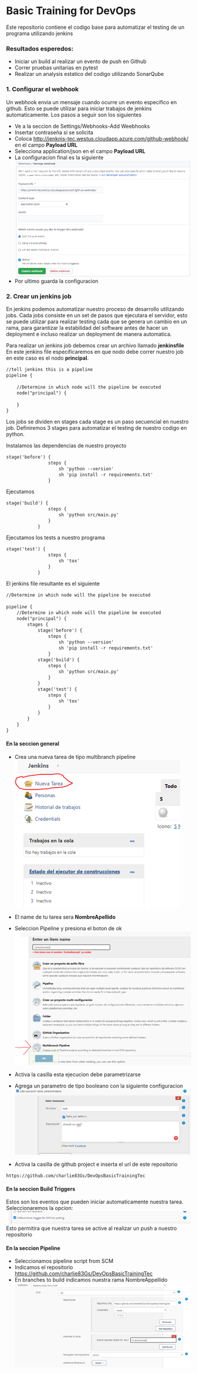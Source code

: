 # Basic Training for DevOps
Este repositorio contiene el codigo base para automatizar el testing de un programa utilizando jenkins

### Resultados esperedos:
- Iniciar un build al realizar un evento de push en Github
- Correr pruebas unitarias en pytest
- Realizar un analysis estatico del codigo utilizando SonarQube

### 1. Configurar el webhook
Un webhook envia un mensaje cuando ocurre un evento especifico en github. Esto se puede utilizar para iniciar
trabajos de jenkins automaticamente. Los pasos a seguir son los siguientes
- Ve a la seccion de Settings/Webhooks-Add Weebhooks
- Insertar contraseña si se solicita
- Coloca http://jenknis-tec.westus.cloudapp.azure.com/github-webhook/ en el campo **Payload URL**
- Selecciona application/json en el campo **Payload URL**
- La configuracion final es la siguiente
![Configuracion de webhook](.images/ConfigureWebhook.PNG)
- Por ultimo guarda la configuracion

### 2. Crear un jenkins job
En jenkins podemos automatizar nuestro proceso de desarrollo utilizando jobs. Cada jobs consiste en un set de pasos 
que ejecutara el servidor, esto se puede utilizar para realizar testing cada que se genera un cambio en un rama, para garantizar la estabilidad del software antes de hacer un deployment e incluso realizar un deployment de manera automatica.


Para realizar un  jenkins job debemos crear un archivo llamado **jenkinsfile**
En este jenkins file especificaremos en que nodo debe correr nuestro job en este caso es el nodo **principal**.
~~~
//tell jenkins this is a pipeline
pipeline {

    //Determine in which node will the pipeline be executed
    node("principal") {
     
    }
}
~~~

Los jobs se dividen en stages cada stage es un paso secuencial en nuestro job. Definiremos 3 stages para automatizar el testing de nuestro codigo en python.


Instalamos las dependencias de nuestro proyecto
~~~
stage('before') {
                steps {
                    sh 'python --version'
                    sh 'pip install -r requirements.txt'
                }
~~~


Ejecutamos 
~~~
stage('build') {
                steps {
                    sh 'python src/main.py'
                }
            }
~~~


Ejecutamos los tests a nuestro programa
~~~
stage('test') {
                steps {
                    sh 'tox'
                }
            }
~~~

El jenkins file resultante es el siguiente
~~~
//Determine in which node will the pipeline be executed

pipeline {
    //Determine in which node will the pipeline be executed
    node("principal") {
        stages {
            stage('before') {
                steps {
                    sh 'python --version'
                    sh 'pip install -r requirements.txt'
                }
            stage('build') {
                steps {
                    sh 'python src/main.py'
                }
            }
            stage('test') {
                steps {
                    sh 'tox'
                }
            }
        }
    }
}
~~~

#### En la seccion general

- Crea una nueva tarea de tipo multibranch pipeline<br>
![New Job](.images/newTask.PNG)

- El name de tu tarea sera **NombreApellido**
- Seleccion Pipeline y presiona el boton de ok
![Name,Pipeline](.images/Pipeline.PNG)
- Activa la casilla esta ejecucion debe parametrizarse
- Agrega un parametro de tipo booleano con la siguiente configuracion
![Parameters](.images/parameters.PNG)
- Activa la casilla de github project e inserta el url de este repositorio
~~~
https://github.com/charlie83Gs/DevOpsBasicTrainingTec
~~~
#### En la seccion Build Triggers
Estos son los eventos que pueden iniciar automaticamente nuestra tarea.
Seleccionaremos la opcion: 
![git scm](.images/gitscm.PNG)
Esto permitira que nuestra tarea se active al realizar un push a nuestro repositorio

#### En la seccion Pipeline
- Seleccionamos pipeline script from SCM
- Indicamos el repositorio https://github.com/charlie83Gs/DevOpsBasicTrainingTec
- En branches to build indicamos nuestra rama NombreAppellido
![Pipeline config](.images/PipelineConfig.PNG)
